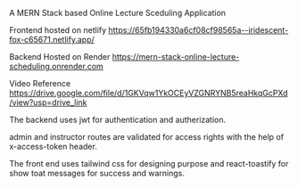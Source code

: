 
A MERN Stack based Online Lecture Sceduling Application

Frontend hosted on netlify
https://65fb194330a6cf08cf98565a--iridescent-fox-c65671.netlify.app/

Backend Hosted on Render 
https://mern-stack-online-lecture-scheduling.onrender.com

Video Reference 
https://drive.google.com/file/d/1GKVqw1YkOCEyVZGNRYNB5reaHkqGcPXd/view?usp=drive_link


The backend uses jwt for authentication and autherization.

admin and instructor routes are validated for access rights with the help of x-access-token header.

The front end uses tailwind css for designing purpose and react-toastify for show toat messages for success and warnings.